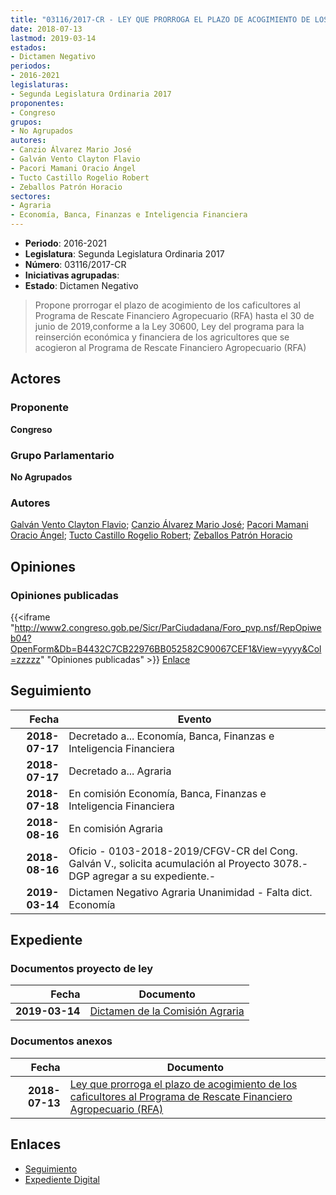 ```yaml
---
title: "03116/2017-CR - LEY QUE PRORROGA EL PLAZO DE ACOGIMIENTO DE LOS CAFICULTORES AL PROGRAMA DE RESCATE FINANCIERO AGROPECUARIO (RFA)"
date: 2018-07-13
lastmod: 2019-03-14
estados:
- Dictamen Negativo
periodos:
- 2016-2021
legislaturas:
- Segunda Legislatura Ordinaria 2017
proponentes:
- Congreso
grupos:
- No Agrupados
autores:
- Canzio Álvarez Mario José
- Galván Vento Clayton Flavio
- Pacori Mamani Oracio Ángel
- Tucto Castillo Rogelio Robert
- Zeballos Patrón Horacio
sectores:
- Agraria
- Economía, Banca, Finanzas e Inteligencia Financiera
---
```

- **Periodo**: 2016-2021
- **Legislatura**: Segunda Legislatura Ordinaria 2017
- **Número**: 03116/2017-CR
- **Iniciativas agrupadas**: 
- **Estado**: Dictamen Negativo

> Propone prorrogar el plazo de acogimiento de los caficultores al Programa de Rescate Financiero Agropecuario (RFA) hasta el 30 de junio de 2019,conforme a la Ley 30600, Ley del programa para la reinserción económica y financiera de los agricultores que se acogieron al Programa de Rescate Financiero Agropecuario (RFA)


## Actores

### Proponente

**Congreso**

### Grupo Parlamentario

**No Agrupados**

### Autores

[Galván Vento Clayton Flavio](mailto:mailto:cgalvan@congreso.gob.pe); [Canzio Álvarez Mario José](mailto:mailto:mcanzio@congreso.gob.pe); [Pacori Mamani Oracio Ángel](mailto:mailto:opacori@congreso.gob.pe); [Tucto Castillo Rogelio Robert](mailto:mailto:rtucto@congreso.gob.pe); [Zeballos Patrón Horacio](mailto:mailto:hzeballos@congreso.gob.pe)

## Opiniones

### Opiniones publicadas

{{<iframe "http://www2.congreso.gob.pe/Sicr/ParCiudadana/Foro_pvp.nsf/RepOpiweb04?OpenForm&Db=B4432C7CB22976BB052582C90067CEF1&View=yyyy&Col=zzzzz" "Opiniones publicadas" >}}
[Enlace](http://www2.congreso.gob.pe/Sicr/ParCiudadana/Foro_pvp.nsf/RepOpiweb04?OpenForm&Db=B4432C7CB22976BB052582C90067CEF1&View=yyyy&Col=zzzzz)


## Seguimiento

| Fecha | Evento |
|------:|--------|
| **2018-07-17** | Decretado a... Economía, Banca, Finanzas e Inteligencia Financiera |
| **2018-07-17** | Decretado a... Agraria |
| **2018-07-18** | En comisión Economía, Banca, Finanzas e Inteligencia Financiera |
| **2018-08-16** | En comisión Agraria |
| **2018-08-16** | Oficio - 0103-2018-2019/CFGV-CR del Cong. Galván V., solicita acumulación al Proyecto 3078.-DGP agregar a su expediente.- |
| **2019-03-14** | Dictamen Negativo Agraria Unanimidad - Falta dict. Economía |

## Expediente

### Documentos proyecto de ley

| Fecha | Documento |
|------:|-----------|
| **2019-03-14** | [Dictamen de la Comisión Agraria](http://www.leyes.congreso.gob.pe/Documentos/2016_2021/Dictamenes/Proyectos_de_Ley/03116DC01MAY20190314.pdf) |

### Documentos anexos

| Fecha | Documento |
|------:|-----------|
| **2018-07-13** | [Ley que prorroga el plazo de acogimiento de los caficultores al Programa de Rescate Financiero Agropecuario (RFA)](http://www.leyes.congreso.gob.pe/Documentos/2016_2021/Proyectos_de_Ley_y_de_Resoluciones_Legislativas/PL0311620180713.PDF) |

## Enlaces

- [Seguimiento](http://www2.congreso.gob.pe/Sicr/TraDocEstProc/CLProLey2016.nsf/f7fff46988ca05b1052578e100829cc7/489404e8ece51b75052582c900782505?OpenDocument)
- [Expediente Digital](http://www2.congreso.gob.pe/Sicr/TraDocEstProc/Expvirt_2011.nsf/visbusqptramdoc1621/03116?opendocument)

